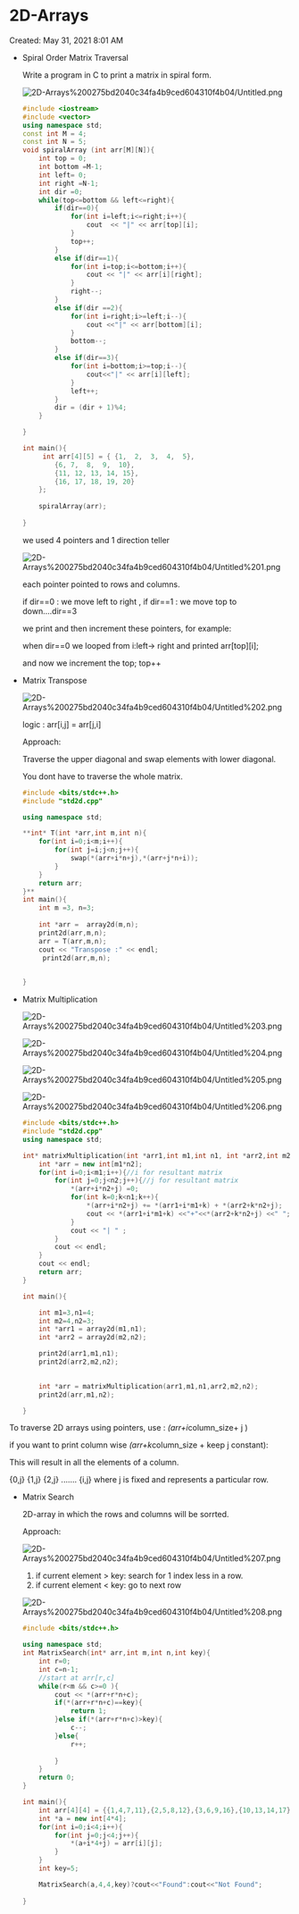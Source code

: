 # 2D-Arrays

Created: May 31, 2021 8:01 AM

- Spiral Order Matrix Traversal

    Write a program in C to print a matrix in spiral form.

    ![2D-Arrays%200275bd2040c34fa4b9ced604310f4b04/Untitled.png](2D-Arrays%200275bd2040c34fa4b9ced604310f4b04/Untitled.png)

    ```cpp
    #include <iostream>
    #include <vector>
    using namespace std;
    const int M = 4;
    const int N = 5;
    void spiralArray (int arr[M][N]){
        int top = 0;
        int bottom =M-1;
        int left= 0;
        int right =N-1;
        int dir =0;
        while(top<=bottom && left<=right){
            if(dir==0){
                for(int i=left;i<=right;i++){
                    cout  << "|" << arr[top][i];
                }
                top++;
            }
            else if(dir==1){
                for(int i=top;i<=bottom;i++){
                    cout << "|" << arr[i][right];
                }
                right--;
            }
            else if(dir ==2){
                for(int i=right;i>=left;i--){
                    cout <<"|" << arr[bottom][i];
                }
                bottom--;
            }
            else if(dir==3){
                for(int i=bottom;i>=top;i--){
                    cout<<"|" << arr[i][left];
                }
                left++;
            }
            dir = (dir + 1)%4;
        }

    }

    int main(){
         int arr[4][5] = { {1,  2,  3,  4,  5},
            {6, 7,  8,  9,  10},
            {11, 12, 13, 14, 15},
            {16, 17, 18, 19, 20}
        };
        
        spiralArray(arr);
        
    }
    ```

    we used 4 pointers and 1 direction teller

    ![2D-Arrays%200275bd2040c34fa4b9ced604310f4b04/Untitled%201.png](2D-Arrays%200275bd2040c34fa4b9ced604310f4b04/Untitled%201.png)

    each pointer pointed to rows and columns.

    if dir==0 : we move left to right , if dir==1 : we move top to down....dir==3

    we print and then increment these pointers, for example:

    when dir==0 we looped from i:left→ right and printed arr[top][i];

    and now we increment the top; top++

- Matrix Transpose

    ![2D-Arrays%200275bd2040c34fa4b9ced604310f4b04/Untitled%202.png](2D-Arrays%200275bd2040c34fa4b9ced604310f4b04/Untitled%202.png)

    logic : arr[i,j] = arr[j,i]

    Approach:

    Traverse the upper diagonal and swap elements with lower diagonal.

    You dont have to traverse the whole matrix.

    ```cpp
    #include <bits/stdc++.h>
    #include "std2d.cpp"

    using namespace std;

    **int* T(int *arr,int m,int n){
        for(int i=0;i<m;i++){
            for(int j=i;j<n;j++){
                swap(*(arr+i*n+j),*(arr+j*n+i));
            }
        }
        return arr;
    }**
    int main(){
        int m =3, n=3;
        
        int *arr =  array2d(m,n);
        print2d(arr,m,n);
        arr = T(arr,m,n);
        cout << "Transpose :" << endl;
         print2d(arr,m,n);

        
    }
    ```

- Matrix Multiplication

    ![2D-Arrays%200275bd2040c34fa4b9ced604310f4b04/Untitled%203.png](2D-Arrays%200275bd2040c34fa4b9ced604310f4b04/Untitled%203.png)

    ![2D-Arrays%200275bd2040c34fa4b9ced604310f4b04/Untitled%204.png](2D-Arrays%200275bd2040c34fa4b9ced604310f4b04/Untitled%204.png)

    ![2D-Arrays%200275bd2040c34fa4b9ced604310f4b04/Untitled%205.png](2D-Arrays%200275bd2040c34fa4b9ced604310f4b04/Untitled%205.png)

    ![2D-Arrays%200275bd2040c34fa4b9ced604310f4b04/Untitled%206.png](2D-Arrays%200275bd2040c34fa4b9ced604310f4b04/Untitled%206.png)

    ```cpp
    #include <bits/stdc++.h>
    #include "std2d.cpp"
    using namespace std;

    int* matrixMultiplication(int *arr1,int m1,int n1, int *arr2,int m2,int n2){
        int *arr = new int[m1*n2];
        for(int i=0;i<m1;i++){//i for resultant matrix
            for(int j=0;j<n2;j++){//j for resultant matrix
                *(arr+i*n2+j) =0;
                for(int k=0;k<n1;k++){
                    *(arr+i*n2+j) += *(arr1+i*m1+k) + *(arr2+k*n2+j);
                    cout << *(arr1+i*m1+k) <<"+"<<*(arr2+k*n2+j) <<" ";
                }
                cout << "| " ;
            }
            cout << endl;
        }
        cout << endl;
        return arr;
    }

    int main(){

        int m1=3,n1=4;
        int m2=4,n2=3; 
        int *arr1 = array2d(m1,n1);
        int *arr2 = array2d(m2,n2);

        print2d(arr1,m1,n1);
        print2d(arr2,m2,n2);

            
        int *arr = matrixMultiplication(arr1,m1,n1,arr2,m2,n2);
        print2d(arr,m1,n2);

    }
    ```

To traverse 2D arrays using pointers, use : *(arr+i*column_size+ j )

if you want to print column wise *(arr+k*column_size + keep j constant):

This will result in all the elements of a column. 

{0,j} {1,j} {2,j} ....... {i,j}  where j is fixed and represents a particular row.

- Matrix Search

    2D-array in which the rows and columns will be sorrted.

    Approach:

    ![2D-Arrays%200275bd2040c34fa4b9ced604310f4b04/Untitled%207.png](2D-Arrays%200275bd2040c34fa4b9ced604310f4b04/Untitled%207.png)

    1. if current element > key: search for 1 index less in a row.
    2. if current element < key: go to next row

    ![2D-Arrays%200275bd2040c34fa4b9ced604310f4b04/Untitled%208.png](2D-Arrays%200275bd2040c34fa4b9ced604310f4b04/Untitled%208.png)

    ```cpp
    #include <bits/stdc++.h>

    using namespace std;
    int MatrixSearch(int* arr,int m,int n,int key){
        int r=0;
        int c=n-1;
        //start at arr[r,c]
        while(r<m && c>=0 ){
            cout << *(arr+r*n+c);
            if(*(arr+r*n+c)==key){
                return 1;
            }else if(*(arr+r*n+c)>key){
                c--;
            }else{
                r++;
                
            }
        }
        return 0;
    }

    int main(){
        int arr[4][4] = {{1,4,7,11},{2,5,8,12},{3,6,9,16},{10,13,14,17}};
        int *a = new int[4*4];
        for(int i=0;i<4;i++){
            for(int j=0;j<4;j++){
                *(a+i*4+j) = arr[i][j];
            }
        }
        int key=5;

        MatrixSearch(a,4,4,key)?cout<<"Found":cout<<"Not Found";
        
    }
    ```